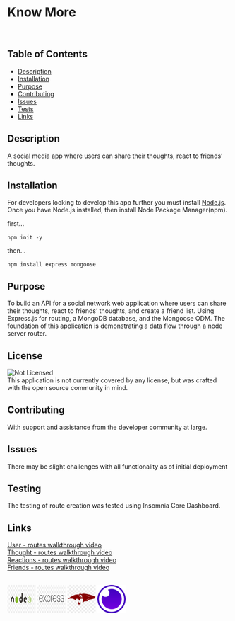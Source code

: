 # Know More

<br>

## Table of Contents

- [Description](#description)
- [Installation](#installation)
- [Purpose](#purpose)
- [Contributing](#contributing)
- [Issues](#issues)
- [Tests](#tests)
- [Links](#links)

## Description

A social media app where users can share their thoughts, react to friends’ thoughts.

## Installation

For developers looking to develop this app further you must install [Node.js](https://nodejs.org/en/). Once you have Node.js installed, then install Node Package Manager(npm).

first...

```
npm init -y
```

then...

```
npm install express mongoose
```

## Purpose

To build an API for a social network web application where users can share their thoughts, react to friends’ thoughts, and create a friend list. Using Express.js for routing, a MongoDB database, and the Mongoose ODM. The foundation of this application is demonstrating a data flow through a node server router.

## License

![Not Licensed](https://img.shields.io/badge/license--tertiary)
<br />
This application is not currently covered by any license, but was crafted with the open source community in mind.

## Contributing

With support and assistance from the developer community at large.

## Issues

There may be slight challenges with all functionality as of initial deployment

## Testing

The testing of route creation was tested using Insomnia Core Dashboard.

## Links

[User - routes walkthrough video](https://youtu.be/wVESsP6NQUo)
</br>
[Thought - routes walkthrough video](https://youtu.be/21Xv_5vyaRI)
</br>
[Reactions - routes walkthrough video](https://youtu.be/DDTLMCqRWeA)
</br>
[Friends - routes walkthrough video](https://youtu.be/UyoKEtVVda8)

</br>
<img src="assets/img/node-js-logo.png" width="64" height="64">
<img src="assets/img/express-js-logo.png" width="64" height="64">
<img src="assets/img/mongoose-js-logo.png" width="64" height="64">
<img src="assets/img/insomnia-logo.png" width="64" height="64">
